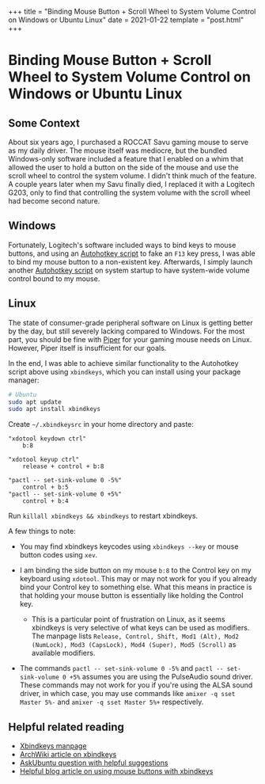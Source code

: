 +++
title = "Binding Mouse Button + Scroll Wheel to System Volume Control on Windows or Ubuntu Linux"
date = 2021-01-22
template = "post.html"
+++

# Binding Mouse Button + Scroll Wheel to System Volume Control on Windows or Ubuntu Linux

## Some Context

About six years ago, I purchased a ROCCAT Savu gaming mouse to serve as my daily driver. The mouse itself was mediocre, but the bundled Windows-only software included a feature that I enabled on a whim that allowed the user to hold a button on the side of the mouse and use the scroll wheel to control the system volume. I didn't think much of the feature. A couple years later when my Savu finally died, I replaced it with a Logitech G203, only to find that controlling the system volume with the scroll wheel had become second nature.

## Windows

Fortunately, Logitech's software included ways to bind keys to mouse buttons, and using an [Autohotkey script](https://gist.github.com/kevinfiol/e7a915a3ed6f1f3e6d5f745633b61617) to fake an `F13` key press, I was able to bind my mouse button to a non-existent key. Afterwards, I simply launch another [Autohotkey script](https://gist.github.com/kevinfiol/9214d92033fc6a6784a607c97aa50838) on system startup to have system-wide volume control bound to my mouse.

## Linux

The state of consumer-grade peripheral software on Linux is getting better by the day, but still severely lacking compared to Windows. For the most part, you should be fine with [Piper](https://github.com/libratbag/piper/) for your gaming mouse needs on Linux. However, Piper itself is insufficient for our goals.

In the end, I was able to achieve similar functionality to the Autohotkey script above using `xbindkeys`, which you can install using your package manager:

```bash
# Ubuntu
sudo apt update
sudo apt install xbindkeys
```

Create `~/.xbindkeysrc` in your home directory and paste:
```
"xdotool keydown ctrl"
    b:8

"xdotool keyup ctrl"
    release + control + b:8

"pactl -- set-sink-volume 0 -5%"
    control + b:5
"pactl -- set-sink-volume 0 +5%"
    control + b:4
```

Run `killall xbindkeys && xbindkeys` to restart xbindkeys.

A few things to note:
  * You may find xbindkeys keycodes using `xbindkeys --key` or mouse button codes using `xev`.

  * I am binding the side button on my mouse `b:8` to the Control key on my keyboard using `xdotool`. This may or may not work for you if you already bind your Control key to something else. What this means in practice is that holding your mouse button is essentially like holding the Control key.
    * This is a particular point of frustration on Linux, as it seems xbindkeys is very selective of what keys can be used as modifiers. The manpage lists `Release, Control, Shift, Mod1 (Alt), Mod2 (NumLock),
Mod3 (CapsLock), Mod4 (Super), Mod5 (Scroll)` as available modifiers.

  * The commands `pactl -- set-sink-volume 0 -5%` and `pactl -- set-sink-volume 0 +5%` assumes you are using the PulseAudio sound driver. These commands may not work for you if you're using the ALSA sound driver, in which case, you may use commands like `amixer -q sset Master 5%-` and `amixer -q sset Master 5%+` respectively.
  
## Helpful related reading

* [Xbindkeys manpage](https://linux.die.net/man/1/xbindkeys)
* [ArchWiki article on xbindkeys](https://wiki.archlinux.org/index.php/Xbindkeys)
* [AskUbuntu question with helpful suggestions](https://askubuntu.com/questions/627555/how-to-map-modifiers-e-g-ctrl-to-mouse-thumb-buttons-using-xbindkeys)
* [Helpful blog article on using mouse buttons with xbindkeys](https://web.archive.org/web/20200107023614/https://blog.hanschen.org/2009/10/13/mouse-shortcuts-with-xbindkeys/)
